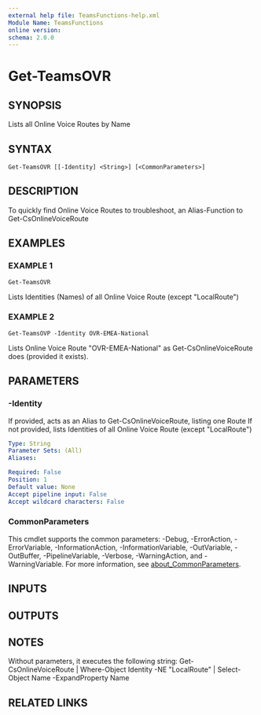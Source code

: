```yaml
---
external help file: TeamsFunctions-help.xml
Module Name: TeamsFunctions
online version:
schema: 2.0.0
---
```


# Get-TeamsOVR

## SYNOPSIS
Lists all Online Voice Routes by Name

## SYNTAX

```
Get-TeamsOVR [[-Identity] <String>] [<CommonParameters>]
```

## DESCRIPTION
To quickly find Online Voice Routes to troubleshoot, an Alias-Function to Get-CsOnlineVoiceRoute

## EXAMPLES

### EXAMPLE 1
```
Get-TeamsOVR
```

Lists Identities (Names) of all Online Voice Route (except "LocalRoute")

### EXAMPLE 2
```
Get-TeamsOVP -Identity OVR-EMEA-National
```

Lists Online Voice Route "OVR-EMEA-National" as Get-CsOnlineVoiceRoute does (provided it exists).

## PARAMETERS

### -Identity
If provided, acts as an Alias to Get-CsOnlineVoiceRoute, listing one Route
If not provided, lists Identities of all Online Voice Route (except "LocalRoute")

```yaml
Type: String
Parameter Sets: (All)
Aliases:

Required: False
Position: 1
Default value: None
Accept pipeline input: False
Accept wildcard characters: False
```

### CommonParameters
This cmdlet supports the common parameters: -Debug, -ErrorAction, -ErrorVariable, -InformationAction, -InformationVariable, -OutVariable, -OutBuffer, -PipelineVariable, -Verbose, -WarningAction, and -WarningVariable. For more information, see [about_CommonParameters](http://go.microsoft.com/fwlink/?LinkID=113216).

## INPUTS

## OUTPUTS

## NOTES
Without parameters, it executes the following string:
Get-CsOnlineVoiceRoute | Where-Object Identity -NE "LocalRoute"  | Select-Object Name -ExpandProperty Name

## RELATED LINKS
